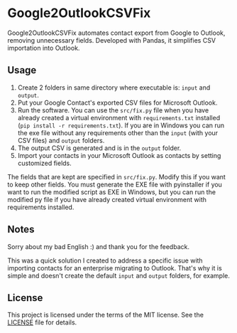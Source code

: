 # Google2OutlookCSVFix
Google2OutlookCSVFix automates contact export from Google to Outlook, removing unnecessary fields. Developed with Pandas, it simplifies CSV importation into Outlook.

## Usage
1. Create 2 folders in same directory where executable is: `input` and `output`.
2. Put your Google Contact's exported CSV files for Microsoft Outlook.
3. Run the software. You can use the `src/fix.py` file when you have already created a virtual environment with `requirements.txt` installed (`pip install -r requirements.txt`). If you are in Windows you can run the exe file without any requirements other than the `input` (with your CSV files) and `output` folders.
4. The output CSV is generated and is in the `output` folder.
5. Import your contacts in your Microsoft Outlook as contacts by setting customized fields.

The fields that are kept are specified in `src/fix.py`. Modify this if you want to keep other fields. You must generate the EXE file with pyinstaller if you want to run the modified script as EXE in Windows, but you can run the modified py file if you have already created virtual environment with requirements installed.

## Notes
Sorry about my bad English :) and thank you for the feedback.

This was a quick solution I created to address a specific issue with importing contacts for an enterprise migrating to Outlook. That's why it is simple and doesn't create the default `input` and `output` folders, for example.

## License
This project is licensed under the terms of the MIT license. See the [LICENSE](./LICENSE) file for details.
